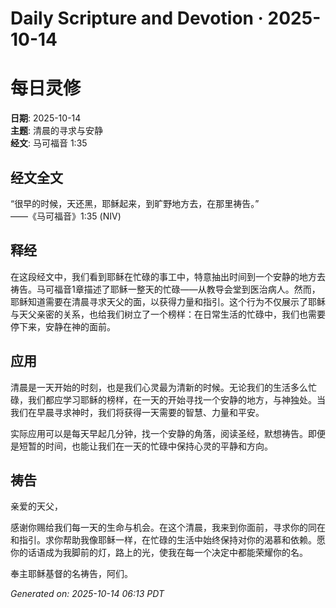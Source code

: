 # Daily Scripture and Devotion · 2025-10-14

# 每日灵修

**日期**: 2025-10-14  
**主题**: 清晨的寻求与安静  
**经文**: 马可福音 1:35  

## 经文全文

“很早的时候，天还黑，耶稣起来，到旷野地方去，在那里祷告。”  
——《马可福音》1:35 (NIV)

## 释经

在这段经文中，我们看到耶稣在忙碌的事工中，特意抽出时间到一个安静的地方去祷告。马可福音1章描述了耶稣一整天的忙碌——从教导会堂到医治病人。然而，耶稣知道需要在清晨寻求天父的面，以获得力量和指引。这个行为不仅展示了耶稣与天父亲密的关系，也给我们树立了一个榜样：在日常生活的忙碌中，我们也需要停下来，安静在神的面前。

## 应用

清晨是一天开始的时刻，也是我们心灵最为清新的时候。无论我们的生活多么忙碌，我们都应学习耶稣的榜样，在一天的开始寻找一个安静的地方，与神独处。当我们在早晨寻求神时，我们将获得一天需要的智慧、力量和平安。

实际应用可以是每天早起几分钟，找一个安静的角落，阅读圣经，默想祷告。即便是短暂的时间，也能让我们在一天的忙碌中保持心灵的平静和方向。

## 祷告

亲爱的天父，

感谢你赐给我们每一天的生命与机会。在这个清晨，我来到你面前，寻求你的同在和指引。求你帮助我像耶稣一样，在忙碌的生活中始终保持对你的渴慕和依赖。愿你的话语成为我脚前的灯，路上的光，使我在每一个决定中都能荣耀你的名。

奉主耶稣基督的名祷告，阿们。

_Generated on: 2025-10-14 06:13 PDT_
